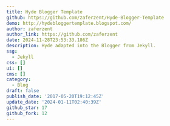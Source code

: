 ```yaml
---
title: Hyde Blogger Template
github: https://github.com/zaferzent/Hyde-Blogger-Template
demo: http://hydebloggertemplate.blogspot.com/
author: zaferzent
author_link: https://github.com/zaferzent
date: 2024-11-28T23:53:33.186Z
description: Hyde adapted into the Blogger from Jekyll.
ssg:
  - Jekyll
css: []
ui: []
cms: []
category:
  - Blog
draft: false
publish_date: '2017-05-20T19:12:45Z'
update_date: '2024-01-11T02:40:39Z'
github_star: 17
github_fork: 12
---
```

